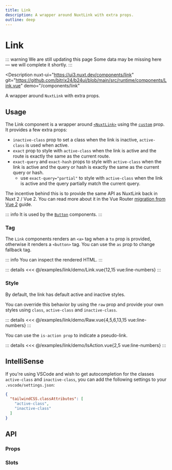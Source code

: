 ```yaml
---
title: Link
description: A wrapper around NuxtLink with extra props.
outline: deep
---
```

<script setup>
import LinkExample from '/examples/link/Link.vue';
import LinkToExample from '/examples/link/LinkTo.vue';
import RawExample from '/examples/link/Raw.vue';
import IsActionExample from '/examples/link/IsAction.vue';
</script>
# Link

::: warning We are still updating this page
Some data may be missing here — we will complete it shortly.
:::

<Description
  nuxt-ui="https://ui3.nuxt.dev/components/link"
  git="https://github.com/bitrix24/b24ui/blob/main/src/runtime/components/Link.vue"
  demo="/components/link"
>
  A wrapper around <code>NuxtLink</code> with extra props.
</Description>

## Usage

The Link component is a wrapper around [`<NuxtLink>`](https://nuxt.com/docs/api/components/nuxt-link) using the [`custom`](https://router.vuejs.org/api/interfaces/RouterLinkProps.html#Properties-custom) prop. It provides a few extra props:

- `inactive-class` prop to set a class when the link is inactive, `active-class` is used when active.
- `exact` prop to style with `active-class` when the link is active and the route is exactly the same as the current route.
- `exact-query` and `exact-hash` props to style with `active-class` when the link is active and the query or hash is exactly the same as the current query or hash.
  - use `exact-query="partial"` to style with `active-class` when the link is active and the query partially match the current query.

The incentive behind this is to provide the same API as NuxtLink back in Nuxt 2 / Vue 2. You can read more about it in the Vue Router [migration from Vue 2](https://router.vuejs.org/guide/migration/#removal-of-the-exact-prop-in-router-link) guide.

::: info
It is used by the [`Button`](/components/button) components.
:::

### Tag

The `Link` components renders an `<a>` tag when a `to` prop is provided, otherwise it renders a `<button>` tag. You can use the `as` prop to change fallback tag.

::: info
You can inspect the rendered HTML.
:::

<div class="lg:min-h-[275px]">
  <ClientOnly>
    <LinkExample />
  </ClientOnly>
</div>

::: details
<<< @/examples/link/demo/Link.vue{12,15 vue:line-numbers}
:::

### Style

By default, the link has default active and inactive styles.

<div class="lg:min-h-[160px]">
  <ClientOnly>
    <LinkToExample />
  </ClientOnly>
</div>

You can override this behavior by using the `raw` prop and provide your own styles using `class`, `active-class` and `inactive-class`.

<div class="lg:min-h-[160px]">
  <ClientOnly>
    <RawExample />
  </ClientOnly>
</div>

::: details
<<< @/examples/link/demo/Raw.vue{4,5,6,13,15 vue:line-numbers}
:::

You can use the `is-action prop` to indicate a pseudo-link.

<div class="lg:min-h-[160px]">
  <ClientOnly>
    <IsActionExample />
  </ClientOnly>
</div>

::: details
<<< @/examples/link/demo/IsAction.vue{2,5 vue:line-numbers}
:::

## IntelliSense

If you're using VSCode and wish to get autocompletion for the classes `active-class` and `inactive-class`, you can add the following settings to your `.vscode/settings.json`:

```json [.vscode/settings.json]
{
  "tailwindCSS.classAttributes": [
    "active-class",
    "inactive-class"
  ]
}
```

## API

### Props

<ComponentProps component="Link" />

### Slots

<ComponentSlots component="Link" />
